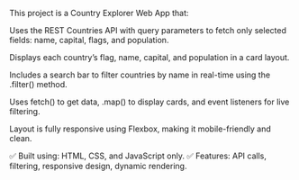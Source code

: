 This project is a Country Explorer Web App that:

Uses the REST Countries API with query parameters to fetch only selected fields:
name, capital, flags, and population.

Displays each country’s flag, name, capital, and population in a card layout.

Includes a search bar to filter countries by name in real-time using the .filter() method.

Uses fetch() to get data, .map() to display cards, and event listeners for live filtering.

Layout is fully responsive using Flexbox, making it mobile-friendly and clean.

✅ Built using: HTML, CSS, and JavaScript only.
✅ Features: API calls, filtering, responsive design, dynamic rendering.
